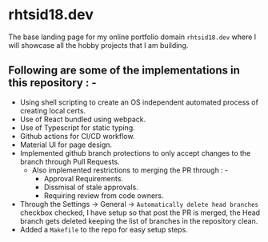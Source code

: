 # rhtsid18.dev
The base landing page for my online portfolio domain `rhtsid18.dev` where I will showcase all the hobby projects that I am building.

## Following are some of the implementations in this repository : -
- Using shell scripting to create an OS independent automated process of creating local certs.
- Use of React bundled using webpack.
- Use of Typescript for static typing.
- Github actions for CI/CD workflow.
- Material UI for page design.
- Implemented github branch protections to only accept changes to the branch through Pull Requests.
	- Also implemented restrictions to merging the PR through : -
		- Approval Requirements.
		- Dissmisal of stale approvals.
		- Requiring review from code owners.
- Through the Settings -> General -> `Automatically delete head branches` checkbox checked, I have setup so that post the PR is merged, the Head branch gets deleted keeping the list of branches in the repository clean.
- Added a `Makefile` to the repo for easy setup steps.
